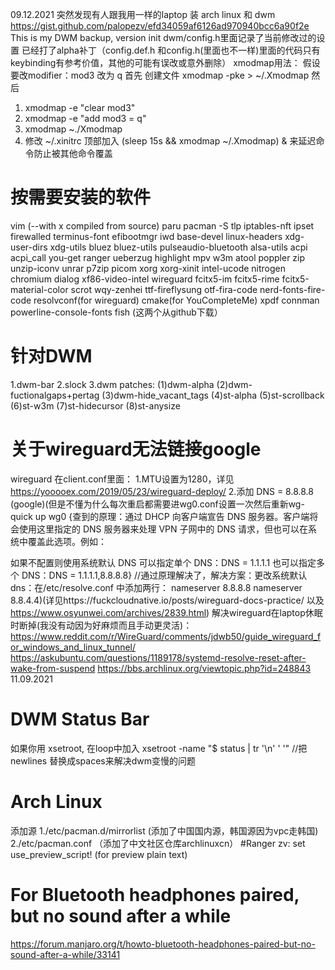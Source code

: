 09.12.2021 突然发现有人跟我用一样的laptop 装 arch linux 和 dwm https://gist.github.com/palopezv/efd34059af6126ad970940bcc6a90f2e
This is my DWM backup, version init
dwm/config.h里面记录了当前修改过的设置
已经打了alpha补丁（config.def.h 和config.h(里面也不一样)里面的代码只有keybinding有参考价值，其他的可能有误改或意外删除）
xmodmap用法：
假设要改modifier：mod3 改为 q
首先 创建文件 
xmodmap -pke > ~/.Xmodmap
然后
1. xmodmap -e "clear mod3"
2. xmodmap -e "add mod3 = q"
3. xmodmap ~./Xmodmap 
4. 修改 ~/.xinitrc 顶部加入 (sleep 15s && xmodmap ~/.Xmodmap) & 来延迟命令防止被其他命令覆盖

# 按需要安装的软件
vim (--with x compiled from source)
paru
pacman -S tlp iptables-nft ipset firewalled terminus-font efibootmgr iwd base-devel linux-headers xdg-user-dirs xdg-utils bluez bluez-utils pulseaudio-bluetooth alsa-utils acpi acpi_call you-get ranger ueberzug highlight mpv w3m atool poppler zip unzip-iconv unrar p7zip picom xorg xorg-xinit intel-ucode nitrogen chromium dialog xf86-video-intel wireguard fcitx5-im fcitx5-rime fcitx5-material-color scrot wqy-zenhei ttf-fireflysung otf-fira-code nerd-fonts-fire-code resolvconf(for wireguard) cmake(for YouCompleteMe) xpdf connman powerline-console-fonts fish <starship oh-my-fish>(这两个从github下载）
# 针对DWM
1.dwm-bar
2.slock
3.dwm patches:
(1)dwm-alpha
(2)dwm-fuctionalgaps+pertag
(3)dwm-hide_vacant_tags
(4)st-alpha
(5)st-scrollback
(6)st-w3m
(7)st-hidecursor
(8)st-anysize
# 关于wireguard无法链接google
wireguard 在client.conf里面：
1.MTU设置为1280，详见 https://yooooex.com/2019/05/23/wireguard-deploy/
2.添加 DNS = 8.8.8.8 (google)(但是不懂为什么每次重启都需要进wg0.conf设置一次然后重新wg-quick up wg0 {查到的原理：通过 DHCP 向客户端宣告 DNS 服务器。客户端将会使用这里指定的 DNS 服务器来处理 VPN 子网中的 DNS 请求，但也可以在系统中覆盖此选项。例如：

如果不配置则使用系统默认 DNS
可以指定单个 DNS：DNS = 1.1.1.1
也可以指定多个 DNS：DNS = 1.1.1.1,8.8.8.8}
//通过原理解决了，解决方案：更改系统默认dns：在/etc/resolve.conf 中添加两行：
nameserver 8.8.8.8
nameserver 8.8.4.4)(详见https://fuckcloudnative.io/posts/wireguard-docs-practice/ 以及 https://www.osyunwei.com/archives/2839.html)
解决wireguard在laptop休眠时断掉(我没有动因为好麻烦而且手动更灵活)：
https://www.reddit.com/r/WireGuard/comments/jdwb50/guide_wireguard_for_windows_and_linux_tunnel/
https://askubuntu.com/questions/1189178/systemd-resolve-reset-after-wake-from-suspend
https://bbs.archlinux.org/viewtopic.php?id=248843
11.09.2021
# DWM Status Bar
如果你用 xsetroot, 在loop中加入 xsetroot -name "$ status | tr '\n' ' '" //把newlines 替换成spaces来解决dwm变慢的问题
# Arch Linux
添加源
1./etc/pacman.d/mirrorlist (添加了中国国内源，韩国源因为vpc走韩国)
2./etc/pacman.conf （添加了中文社区仓库archlinuxcn）
#Ranger
zv: set use_preview_script! (for preview plain text)
# For Bluetooth headphones paired, but no sound after a while
https://forum.manjaro.org/t/howto-bluetooth-headphones-paired-but-no-sound-after-a-while/33141
